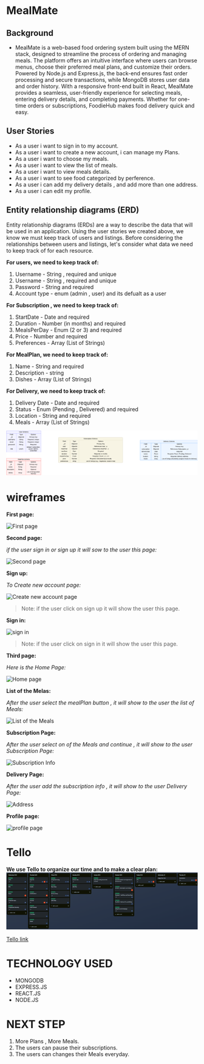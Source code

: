 # MealMate

## Background

- MealMate is a web-based food ordering system built using the MERN stack, designed to streamline the process of ordering and managing meals. The platform offers an intuitive interface where users can browse menus, choose their preferred meal plans, and customize their orders. Powered by Node.js and Express.js, the back-end ensures fast order processing and secure transactions, while MongoDB stores user data and order history. With a responsive front-end built in React, MealMate provides a seamless, user-friendly experience for selecting meals, entering delivery details, and completing payments. Whether for one-time orders or subscriptions, FoodieHub makes food delivery quick and easy.

## User Stories

- As a user i want to sign in to my account.
- As a user i want to create a new account, i can manage my Plans.
- As a user i want to choose my meals.
- As a user i want to view the list of meals.
- As a user i want to view meals details.
- As a user i want to see food categorized by perference.
- As a user i can add my delivery details , and add more than one address.
- As a user i can edit my profile.

## Entity relationship diagrams (ERD)

Entity relationship diagrams (ERDs) are a way to describe the data that will be used in an application. Using the user stories we created above, we know we must keep track of users and listings. Before considering the relationships between users and listings, let's consider what data we need to keep track of for each resource.

**For users, we need to keep track of:**

1. Username - String , required and unique
2. Username - String , required and unique
3. Password - String and required
4. Account type - enum (admin , user) and its defualt as a user


**For Subscription , we need to keep track of:**

1. StartDate - Date and required
2. Duration - Number (in months) and required
3. MealsPerDay - Enum (2 or 3) and required
4. Price - Number and required
5. Preferences - Array (List of Strings)

**For MealPlan, we need to keep track of:**

1. Name - String and required
2. Description - string
3. Dishes - Array (List of Strings)

**For Delivery, we need to keep track of:**

1. Delivery Date - Date and required
2. Status - Enum (Pending , Delivered) and required
3. Location - String and required
4. Meals - Array (List of Strings)

![Entity relationship diagrams (ERD) ](./photos/ERD.png)

# wireframes

**First page:**

![First page]()

**Second page:**

_if the user sign in or sign up it will sow to the user this page:_

![Second page]()

**Sign up:**

_To Create new account page:_

![Create new account page]()

> Note: if the user click on sign up it will show the user this page.

**Sign in:**

![sign in]()

> Note: if the user click on sign in it will show the user this page.

**Third page:**

_Here is the Home Page:_

![Home page]()

**List of the Melas:**

_After the user select the mealPlan button , it will show to the user the list of Meals:_

![List of the Meals]()

**Subscription Page:**

_After the user select on of the Meals and continue ,  it will show to the user Subscription Page:_

![Subscription Info]()

**Delivery Page:**

_After the user add the subscription info , it will show to the user Delivery Page:_

![Address]()

**Profile page:**

![profile page]()

# Tello

**We use Tello to organize our time and to make a clear plan:**
![todo list](/photos/Trello.png)

[Tello link](https://trello.com/b/G5hQgnh9/foodapp)

# TECHNOLOGY USED

- MONGODB
- EXPRESS.JS
- REACT.JS
- NODE.JS

# NEXT STEP

1. More Plans , More Meals.
2. The users can pause their subscriptions.
3. The users can changes their Meals everyday.